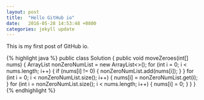 ```yaml
---
layout: post
title:  "Hello GitHub io"
date:   2016-05-28 14:53:48 +0800
categories: jekyll update
---
```

This is my first post of GitHub io.

{% highlight java %}
public class Solution {
    public void moveZeroes(int[] nums) {
        ArrayList<Integer> nonZeroNumList = new ArrayList<>();
        for (int i = 0; i < nums.length; i++) {
            if (nums[i] != 0) {
                nonZeroNumList.add(nums[i]);
            }
        }
        for (int i = 0; i < nonZeroNumList.size(); i++) {
            nums[i] = nonZeroNumList.get(i);
        }
        for (int i = nonZeroNumList.size(); i < nums.length; i++) {
            nums[i] = 0;
        }
    }
}
{% endhighlight %}
